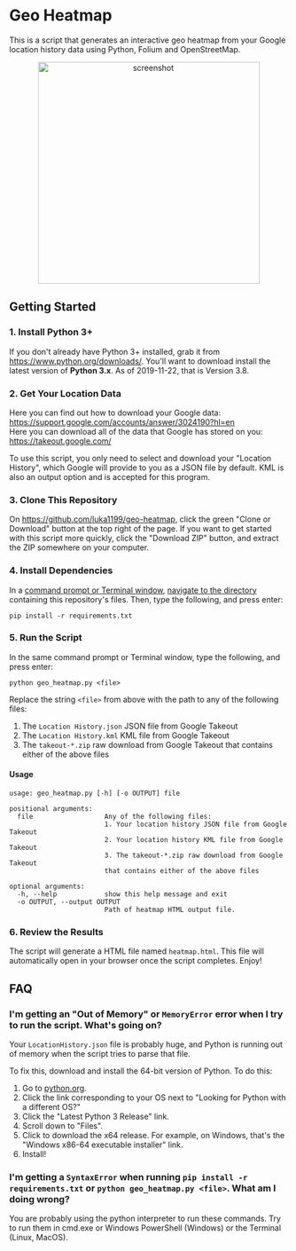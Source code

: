 # Geo Heatmap

This is a script that generates an interactive geo heatmap from your Google location history data using Python, Folium and OpenStreetMap.

<p align="center"><img src="https://user-images.githubusercontent.com/45404400/63515170-7a9cd280-c4ea-11e9-8875-e693622ac26e.png" alt="screenshot" width="400"></p>

## Getting Started

### 1. Install Python 3+
If you don't already have Python 3+ installed, grab it from <https://www.python.org/downloads/>. You'll want to download install the latest version of **Python 3.x**. As of 2019-11-22, that is Version 3.8.

### 2. Get Your Location Data

Here you can find out how to download your Google data: <https://support.google.com/accounts/answer/3024190?hl=en></br>
Here you can download all of the data that Google has stored on you: <https://takeout.google.com/>

To use this script, you only need to select and download your "Location History", which Google will provide to you as a JSON file by default.  KML is also an output option and is accepted for this program.

### 3. Clone This Repository
On <https://github.com/luka1199/geo-heatmap>, click the green "Clone or Download" button at the top right of the page. If you want to get started with this script more quickly, click the "Download ZIP" button, and extract the ZIP somewhere on your computer.

### 4. Install Dependencies
In a [command prompt or Terminal window](https://tutorial.djangogirls.org/en/intro_to_command_line/#what-is-the-command-line), [navigate to the directory](https://tutorial.djangogirls.org/en/intro_to_command_line/#change-current-directory) containing this repository's files. Then, type the following, and press enter:

```shell
pip install -r requirements.txt
```

### 5. Run the Script

In the same command prompt or Terminal window, type the following, and press enter:

```shell
python geo_heatmap.py <file>
```
Replace the string `<file>` from above with the path to any of the following files:

1. The `Location History.json` JSON file from Google Takeout
2. The `Location History.kml` KML file from Google Takeout
3. The `takeout-*.zip` raw download from Google Takeout that contains either of the above files

#### Usage
```
usage: geo_heatmap.py [-h] [-o OUTPUT] file

positional arguments:
  file                  Any of the following files:
                        1. Your location history JSON file from Google Takeout
                        2. Your location history KML file from Google Takeout
                        3. The takeout-*.zip raw download from Google Takeout
                        that contains either of the above files

optional arguments:
  -h, --help            show this help message and exit
  -o OUTPUT, --output OUTPUT
                        Path of heatmap HTML output file.
```

### 6. Review the Results

The script will generate a HTML file named `heatmap.html`. This file will automatically open in your browser once the script completes. Enjoy!

## FAQ

### I'm getting an "Out of Memory" or `MemoryError` error when I try to run the script. What's going on?
Your `LocationHistory.json` file is probably huge, and Python is running out of memory when the script tries to parse that file.

To fix this, download and install the 64-bit version of Python. To do this:
1. Go to [python.org](https://www.python.org/downloads/).
2. Click the link corresponding to your OS next to "Looking for Python with a different OS?"
3. Click the "Latest Python 3 Release" link.
4. Scroll down to "Files".
5. Click to download the x64 release. For example, on Windows, that's the "Windows x86-64 executable installer" link.
6. Install!

### I'm getting a `SyntaxError` when running `pip install -r requirements.txt` or `python geo_heatmap.py <file>`. What am I doing wrong?
You are probably using the python interpreter to run these commands. Try to run them in cmd.exe or Windows PowerShell (Windows) or the Terminal (Linux, MacOS).
